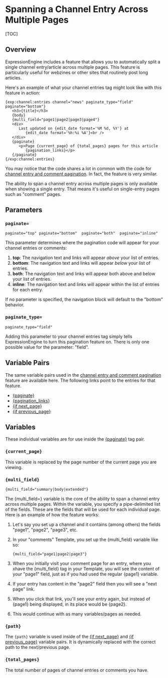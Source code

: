 <!--
    This source file is part of the open source project
    ExpressionEngine User Guide (https://github.com/ExpressionEngine/ExpressionEngine-User-Guide)

    @link      https://expressionengine.com/
    @copyright Copyright (c) 2003-2020, Packet Tide, LLC (https://www.packettide.com)
    @license   https://expressionengine.com/license Licensed under Apache License, Version 2.0
-->

# Spanning a Channel Entry Across Multiple Pages

[TOC]

## Overview

ExpressionEngine includes a feature that allows you to automatically split a single channel entry/article across multiple pages. This feature is particularly useful for webzines or other sites that routinely post long articles.

Here's an example of what your channel entries tag might look like with this feature in action:

    {exp:channel:entries channel="news" paginate_type="field" paginate="bottom"}
       <h3>{title}</h3>
       {body}
       {multi_field="page1|page2|page3|page4"}
       <div>
          Last updated on {edit_date format='%M %d, %Y'} at
             {edit_date format='%h:%i %A'}<br />
       </div>
       {paginate}
          <p>Page {current_page} of {total_pages} pages for this article
             {pagination_links}</p>
       {/paginate}
    {/exp:channel:entries}

You may notice that the code shares a lot in common with the code for [channel entry and comment pagination](templates/pagination.md). In fact, the feature is very similar.

The ability to span a channel entry across multiple pages is only available when showing a single entry. That means it's useful on single-entry pages such as "comment" pages.

## Parameters

### `paginate=`

    paginate="top" paginate="bottom"  paginate="both"  paginate="inline"

This parameter determines where the pagination code will appear for your channel entries or comments:

1.  **top**: The navigation text and links will appear _above_ your list of entries.
2.  **bottom**: The navigation text and links will appear _below_ your list of entries.
3.  **both**: The navigation text and links will appear both above and below your list of entries.
4.  **inline**: The navigation text and links will appear within the list of entries for each entry.

If no parameter is specified, the navigation block will default to the "bottom" behavior.

### `paginate_type=`

    paginate_type="field"

Adding this parameter to your channel entries tag simply tells ExpressionEngine to turn this pagination feature on. There is only one possible value for the parameter: "field".

## Variable Pairs

The same variable pairs used in the [channel entry and comment pagination](templates/pagination.md) feature are available here. The following links point to the entries for that feature.

- [{paginate}](templates/pagination.md#variable-pairs)
- [{pagination_links}](templates/pagination.md#variable-pairs)
- [{if next_page}](templates/pagination.md#if-next_page)
- [{if previous_page}](templates/pagination.md#if-previous_page)

## Variables

These individual variables are for use inside the [{paginate}](templates/pagination.md#variable-pairs) tag pair.

### `{current_page}`

This variable is replaced by the page number of the current page you are viewing.

### `{multi_field}`

    {multi_field="summary|body|extended"}

The {multi_field=} variable is the core of the ability to span a channel entry across multiple pages. Within the variable, you specify a pipe-delimited list of the fields. These are the fields that will be used for each individual page. Here is an example of how the feature works:

1.  Let's say you set up a channel and it contains (among others) the fields "page1", "page2", "page3", etc.
2.  In your "comments" Template, you set up the {multi_field} variable like so:

        {multi_field="page1|page2|page3"}

3.  When you initially visit your comment page for an entry, where you xhave the {multi_field} tag in your Template, you will see the content of your "page1" field, just as if you had used the regular {page1} variable.
4.  If your entry has content in the "page2" field then you will see a "next page" link.
5.  When you click that link, you'll see your entry again, but instead of {page1} being displayed, in its place would be {page2}.
6.  This would continue with as many variables/pages as needed.

### `{path}`

The `{path}` variable is used inside of the [{if next_page}](templates/pagination.md#if-next_page) and [{if previous_page}](templates/pagination.md#if-previous_page) variable pairs. It is dynamically replaced with the correct path to the next/previous page.

### `{total_pages}`

The total number of pages of channel entries or comments you have.
